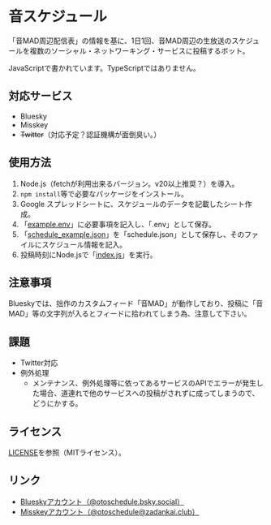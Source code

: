 # 音スケジュール

「音MAD周辺配信表」の情報を基に、1日1回、音MAD周辺の生放送のスケジュールを複数のソーシャル・ネットワーキング・サービスに投稿するボット。

JavaScriptで書かれています。TypeScriptではありません。

## 対応サービス

- Bluesky
- Misskey
- ~~Twitter~~（対応予定？認証機構が面倒臭い。）

## 使用方法

1. Node.js（fetchが利用出来るバージョン。v20以上推奨？）を導入。
2. `npm install`等で必要なパッケージをインストール。
3. Google スプレッドシートに、スケジュールのデータを記載したシート作成。
4. 「[example.env](example.env)」に必要事項を記入し、「.env」として保存。
5. 「[schedule_example.json](schedule_example.json)」を「schedule.json」として保存し、そのファイルにスケジュール情報を記入。
6. 投稿時刻にNode.jsで「[index.js](index.js)」を実行。

## 注意事項

Blueskyでは、拙作のカスタムフィード「音MAD」が動作しており、投稿に「音MAD」等の文字列が入るとフィードに拾われてしまう為、注意して下さい。

## 課題

- Twitter対応
- 例外処理
	- メンテナンス、例外処理等に依ってあるサービスのAPIでエラーが発生した場合、道連れで他のサービスへの投稿がされずに成ってしまうので、どうにかする。

## ライセンス

[LICENSE](LICENSE)を参照（MITライセンス）。

## リンク

- [Blueskyアカウント（@otoschedule.bsky.social）](https://bsky.app/profile/otoschedule.bsky.social)
- [Misskeyアカウント（@otoschedule@zadankai.club）](https://zadankai.club/@otoschedule)